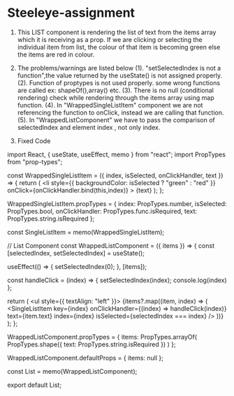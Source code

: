 # Steeleye-assignment

1. This LIST component is rendering the list of text from the items array which it is receiving as a prop.
   If we are clicking or selecting the individual item from list, the colour of that item is becoming green else the items are red in colour.

2. The problems/warnings are listed below
     (1). "setSelectedIndex is not a function",the value returned by the useState() is not assigned properly.
     (2). Function of proptypes is not used properly. some wrong functions are called ex: shapeOf(),array() etc.
     (3). There is no null (conditional rendering) check while rendering through the items array using map function.
     (4). In "WrappedSingleListItem" component we are not referencing the function to onClick, instead we are calling that function.
     (5). In "WrappedListComponent" we have to pass the comparison of selectedIndex and element index , not only index.
     
 3. Fixed Code
 
import React, { useState, useEffect, memo } from "react";
import PropTypes from "prop-types";

const WrappedSingleListItem = ({ index, isSelected, onClickHandler, text }) => {
  return (
    <li
      style={{ backgroundColor: isSelected ? "green" : "red" }}
      onClick={onClickHandler.bind(this,index)}
    >
      {text}
    </li>
  );
};

WrappedSingleListItem.propTypes = {
  index: PropTypes.number,
  isSelected: PropTypes.bool,
  onClickHandler: PropTypes.func.isRequired,
  text: PropTypes.string.isRequired
};

const SingleListItem = memo(WrappedSingleListItem);

// List Component
const WrappedListComponent = ({ items }) => {
  const [selectedIndex, setSelectedIndex] = useState();

  useEffect(() => {
    setSelectedIndex(0);
  }, [items]);

  const handleClick = (index) => {
    setSelectedIndex(index);
    console.log(index)
  };

  return (
    <ul style={{ textAlign: "left" }}>
      {items?.map((item, index) => (
        <SingleListItem
        key={index}
          onClickHandler={(index) => handleClick(index)}
          text={item.text}
          index={index}
          isSelected={selectedIndex === index}
        />
      ))}
    </ul>
  );
};

WrappedListComponent.propTypes = {
  items: PropTypes.arrayOf(
    PropTypes.shape({
      text: PropTypes.string.isRequired
    })
  )
};

WrappedListComponent.defaultProps = {
  items: null
};

const List = memo(WrappedListComponent);

export default List;
